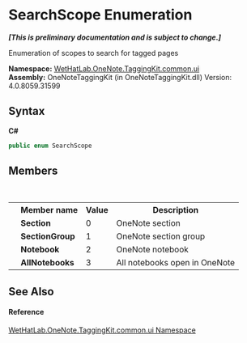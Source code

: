 # SearchScope Enumeration
 _**\[This is preliminary documentation and is subject to change.\]**_

Enumeration of scopes to search for tagged pages

**Namespace:**&nbsp;<a href="043a9407-ac38-b3ac-7348-a6090af495ad">WetHatLab.OneNote.TaggingKit.common.ui</a><br />**Assembly:**&nbsp;OneNoteTaggingKit (in OneNoteTaggingKit.dll) Version: 4.0.8059.31599

## Syntax

**C#**<br />
``` C#
public enum SearchScope
```


## Members
&nbsp;<table><tr><th></th><th>Member name</th><th>Value</th><th>Description</th></tr><tr><td /><td target="F:WetHatLab.OneNote.TaggingKit.common.ui.SearchScope.Section">**Section**</td><td>0</td><td>OneNote section</td></tr><tr><td /><td target="F:WetHatLab.OneNote.TaggingKit.common.ui.SearchScope.SectionGroup">**SectionGroup**</td><td>1</td><td>OneNote section group</td></tr><tr><td /><td target="F:WetHatLab.OneNote.TaggingKit.common.ui.SearchScope.Notebook">**Notebook**</td><td>2</td><td>OneNote notebook</td></tr><tr><td /><td target="F:WetHatLab.OneNote.TaggingKit.common.ui.SearchScope.AllNotebooks">**AllNotebooks**</td><td>3</td><td>All notebooks open in OneNote</td></tr></table>

## See Also


#### Reference
<a href="043a9407-ac38-b3ac-7348-a6090af495ad">WetHatLab.OneNote.TaggingKit.common.ui Namespace</a><br />